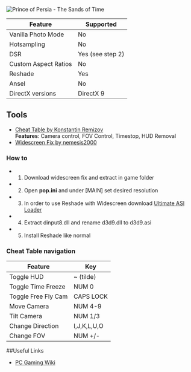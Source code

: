 ![Prince of Persia - The Sands of Time](\Images\pop_header.png "Shot by random ork")

Feature | Supported
--|--
Vanilla Photo Mode | No
Hotsampling | No
DSR | Yes (see step 2)
Custom Aspect Ratios | No
Reshade | Yes
Ansel | No
DirectX versions | DirectX 9
 
## Tools

* [Cheat Table by Konstantin Remizov](..\CheatTables\POP_TSoT.ct)  
**Features**: Camera control, FOV Control, Timestop, HUD Removal
* [Widescreen Fix by nemesis2000](http://ps2wide.net/pc.html#popst)  

### How to
* 1. Download widescreen fix and extract in game folder
* 2. Open **pop.ini** and under [MAIN] set desired resolution
* 3. In order to use Reshade with Widescreen download  [Ultimate ASI Loader](https://github.com/ThirteenAG/Ultimate-ASI-Loader/releases/tag/v4.51)  
* 4. Extract dinput8.dll and rename d3d9.dll to d3d9.asi
* 5. Install Reshade like normal

### Cheat Table navigation
 Feature | Key
--|--
Toggle HUD | ~ (tilde)
Toggle Time Freeze | NUM 0
Toggle Free Fly Cam | CAPS LOCK
Move Camera | NUM 4-9
Tilt Camera | NUM 1/3
Change Direction | I,J,K,L,U,O
Change FOV | NUM +/-

##Useful Links

* [PC Gaming Wiki](https://pcgamingwiki.com/wiki/Prince_of_Persia:_The_Sands_of_Time)
